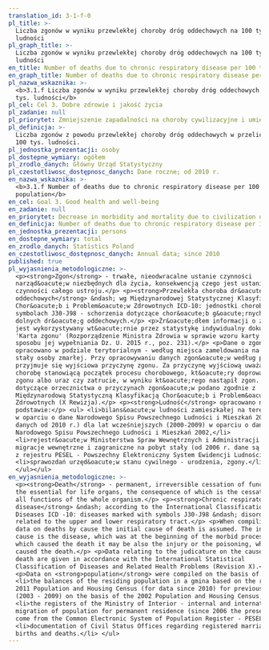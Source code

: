 ```yaml
---
translation_id: 3-1-f-0
pl_title: >-
  Liczba zgonów w wyniku przewlekłej choroby dróg oddechowych na 100 tys.
  ludności
pl_graph_title: >-
  Liczba zgonów w wyniku przewlekłej choroby dróg oddechowych na 100 tys.
  ludności
en_title: Number of deaths due to chronic respiratory disease per 100 thous. population
en_graph_title: Number of deaths due to chronic respiratory disease per 100 thous. population
pl_nazwa_wskaznika: >-
  <b>3.1.f Liczba zgonów w wyniku przewlekłej choroby dróg oddechowych na 100
  tys. ludności</b>
pl_cel: Cel 3. Dobre zdrowie i jakość życia
pl_zadanie: null
pl_priorytet: Zmniejszenie zapadalności na choroby cywilizacyjne i umieralności z ich powodu
pl_definicja: >-
  Liczba zgonów z powodu przewlekłej choroby dróg oddechowych w przeliczeniu na
  100 tys. ludności.
pl_jednostka_prezentacji: osoby
pl_dostepne_wymiary: ogółem
pl_zrodlo_danych: Główny Urząd Statystyczny
pl_czestotliwosc_dostępnosc_danych: Dane roczne; od 2010 r.
en_nazwa_wskaznika: >-
  <b>3.1.f Number of deaths due to chronic respiratory disease per 100 thous.
  population</b>
en_cel: Goal 3. Good health and well-being
en_zadanie: null
en_priorytet: Decrease in morbidity and mortality due to civilization diseases
en_definicja: Number of deaths due to chronic respiratory disease per 100 thous. population.
en_jednostka_prezentacji: persons
en_dostepne_wymiary: total
en_zrodlo_danych: Statistics Poland
en_czestotliwosc_dostępnosc_danych: Annual data; since 2010
published: true
pl_wyjasnienia_metodologiczne: >-
  <p><strong>Zgon</strong> - trwałe, nieodwracalne ustanie czynności
  narząd&oacute;w niezbędnych dla życia, konsekwencją czego jest ustanie
  czynności całego ustroju.</p> <p><strong>Przewlekła choroba dr&oacute;g
  oddechowych</strong> &ndash; wg Międzynarodowej Statystycznej Klasyfikacji
  Chor&oacute;b i Problem&oacute;w Zdrowotnych ICD-10: jednostki chorobowe o
  symbolach J30-J98 - schorzenia dotyczące chor&oacute;b g&oacute;rnych i
  dolnych dr&oacute;g oddechowych.</p> <p>Źr&oacute;dłem informacji o zgonach
  jest wykorzystywany wt&oacute;rnie przez statystykę indywidualny dokument
  'Karta zgonu' (Rozporządzenie Ministra Zdrowia w sprawie wzoru karty zgonu i
  sposobu jej wypełniania Dz. U. 2015 r., poz. 231).</p> <p>Dane o zgonach
  opracowano w podziale terytorialnym - według miejsca zameldowania na pobyt
  stały osoby zmarłej. Przy opracowywaniu danych zgon&oacute;w według przyczyn
  przyjmuje się wyjściowa przyczynę zgonu. Za przyczynę wyjściową uważa się
  chorobę stanowiącą początek procesu chorobowego, kt&oacute;ry doprowadził do
  zgonu albo uraz czy zatrucie, w wyniku kt&oacute;rego nastąpił zgon. Dane
  dotyczące orzecznictwa o przyczynach zgon&oacute;w podano zgodnie z
  Międzynarodową Statystyczną Klasyfikacją Chor&oacute;b i Problem&oacute;w
  Zdrowotnych (X Rewizja).</p> <p><strong>Ludność</strong> opracowano na
  podstawie:</p> <ul> <li>bilans&oacute;w ludności zamieszkałej na terenie gminy
  w oparciu o dane Narodowego Spisu Powszechnego Ludności i Mieszkań 2011 (dla
  danych od 2010 r.) dla lat wcześniejszych (2000-2009) w oparciu o dane
  Narodowego Spisu Powszechnego Ludności i Mieszkań 2002,</li>
  <li>rejestr&oacute;w Ministerstwa Spraw Wewnętrznych i Administracji -
  migracje wewnętrzne i zagraniczne na pobyt stały (od 2006 r. dane są pobierane
  z rejestru PESEL - Powszechny Elektroniczny System Ewidencji Ludności),</li>
  <li>sprawozdań urzęd&oacute;w stanu cywilnego - urodzenia, zgony.</li>
  </ul></ul>
en_wyjasnienia_metodologiczne: >-
  <p><strong>Death</strong> - permanent, irreversible cessation of functions of
  the essential for life organs, the consequence of which is the cessation of
  all functions of the whole organism.</p> <p><strong>Chronic respiratory tract
  disease</strong> &ndash; according to the International Classification of
  Diseases ICD -10: diseases marked with symbols J30-J98 &ndash; disorders
  related to the upper and lower respiratory tract.</p> <p>When compiling the
  data on deaths by cause the initial cause of death is assumed. The initial
  cause is the disease, which was at the beginning of the morbid process and
  which caused the death it may be also the injury or the poisoning, which
  caused the death.</p> <p>Data relating to the judicature on the causes of
  death are given in accordance with the International Statistical
  Classification of Diseases and Related Health Problems (Revision X).</p>
  <p>Data on <strong>population</strong> were compiled on the basis of:</p> <ul>
  <li>the balances of the residing population in a gmina based on the results of
  2011 Population and Housing Census (for data since 2010) for previous years
  (2003 - 2009) on the basis of the 2002 Population and Housing Census,</li>
  <li>the registers of the Ministry of Interior - internal and international
  migration of population for permanent residence (since 2006 the presented data
  come from the Common Electronic System of Population Register - PESEL),</li>
  <li>documentation of Civil Status Offices regarding registered marriages,
  births and deaths.</li> </ul>
---
```

